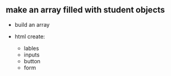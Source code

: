 ## make an array filled with student objects

- build an array 

- html create:
    * lables
    * inputs
    * button
    * form 


